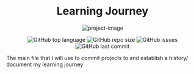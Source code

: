 <h1 align="center" id="title">Learning Journey</h1>

<p align="center"><img src="https://socialify.git.ci/Spawn9986/Learning-Journey/image?language=1&amp;name=1&amp;owner=1&amp;theme=Auto" alt="project-image"></p>

<p align="center">
<img alt="GitHub top language" src="https://img.shields.io/github/languages/top/Spawn9986/Learning-Journey?logo=GitHub&style=flat-square"> <img alt="GitHub repo size" src="https://img.shields.io/github/repo-size/Spawn9986/Learning-Journey?logo=Github&style=flat-square"> <img alt="GitHub issues" src="https://img.shields.io/github/issues/Spawn9986/Learning-Journey?logo=GitHub&style=flat-square"> <img alt="GitHub last commit" src="https://img.shields.io/github/last-commit/Spawn9986/Learning-Journey?logo=GitHub&style=flat-square">
</p>

<p id="description">The main file that I will use to commit projects to and establish a history/ document my learning journey</p>